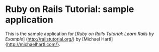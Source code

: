 # Ruby on Rails Tutorial: sample application

This is the sample application for
[*Ruby on Rails Tutorial: Learn Rails by Example*] (http://railstutorial.org/)
by [Michael Hartl] {http://michaelhartl.com/}.
